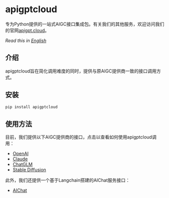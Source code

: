 # apigptcloud

专为Python提供的一站式AIGC接口集成包。有关我们的其他服务，欢迎访问我们的官网[apigpt.cloud](https://apigpt.cloud/)。

_Read this in [English](README_EN.md)_

## 介绍
apigptcloud旨在简化调用难度的同时，提供与原AIGC提供商一致的接口调用方式。

## 安装
```bash
pip install apigptcloud
```

## 使用方法
目前，我们提供以下AIGC提供商的接口，点击以查看如何使用apigptcloud调用：
* [OpenAI](docs/openai.md)
* [Claude](docs/claude.md)
* [ChatGLM](docs/chatglm.md)
* [Stable Diffusion](docs/stablediffusion.md)

此外，我们还提供一个基于Langchain搭建的AIChat服务接口：
* [AIChat](docs/aichat.md)